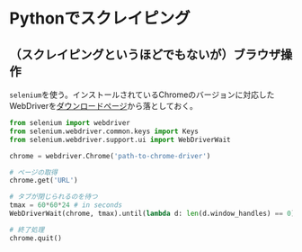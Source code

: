 # Pythonでスクレイピング

## （スクレイピングというほどでもないが）ブラウザ操作

`selenium`を使う。インストールされているChromeのバージョンに対応したWebDriverを[ダウンロードページ](https://chromedriver.chromium.org/downloads)から落としておく。

``` python
from selenium import webdriver
from selenium.webdriver.common.keys import Keys
from selenium.webdriver.support.ui import WebDriverWait

chrome = webdriver.Chrome('path-to-chrome-driver')

# ページの取得
chrome.get('URL')

# タブが閉じられるのを待つ
tmax = 60*60*24 # in seconds
WebDriverWait(chrome, tmax).until(lambda d: len(d.window_handles) == 0)

# 終了処理
chrome.quit()
```
